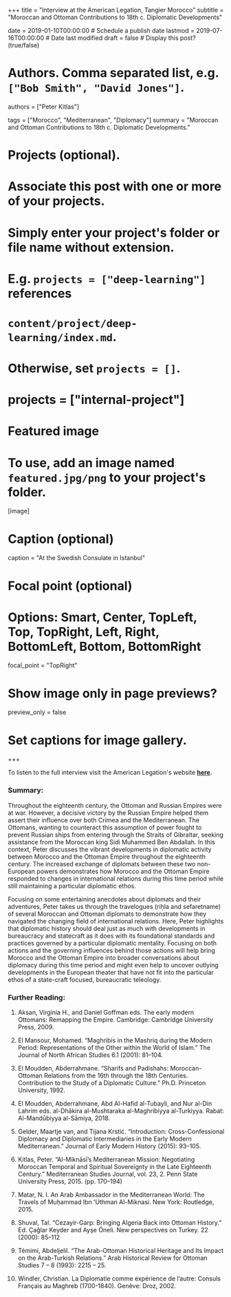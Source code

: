 +++
title = "Interview at the American Legation, Tangier Morocco"
subtitle = "Moroccan and Ottoman Contributions to 18th c. Diplomatic Developments"

date = 2019-01-10T00:00:00  # Schedule a publish date
lastmod = 2019-07-16T00:00:00  # Date last modified
draft = false  # Display this post? (true/false)

# Authors. Comma separated list, e.g. `["Bob Smith", "David Jones"]`.
authors = ["Peter Kitlas"]

tags = ["Morocco", "Mediterranean", "Diplomacy"]
summary = "Moroccan and Ottoman Contributions to 18th c. Diplomatic Developments."

# Projects (optional).
#   Associate this post with one or more of your projects.
#   Simply enter your project's folder or file name without extension.
#   E.g. `projects = ["deep-learning"]` references 
#   `content/project/deep-learning/index.md`.
#   Otherwise, set `projects = []`.
# projects = ["internal-project"]

# Featured image
# To use, add an image named `featured.jpg/png` to your project's folder. 
[image]
  # Caption (optional)
  caption = "At the Swedish Consulate in Istanbul"

  # Focal point (optional)
  # Options: Smart, Center, TopLeft, Top, TopRight, Left, Right, BottomLeft, Bottom, BottomRight
  focal_point = "TopRight"

  # Show image only in page previews?
  preview_only = false

# Set captions for image gallery.

+++

To listen to the full interview visit the American Legation's website [**here**](https://legation.ipower.com/blog/?p=1924).

### Summary:

Throughout the eighteenth century, the Ottoman and Russian Empires were at war. However, a decisive victory by the Russian Empire helped them assert their influence over both Crimea and the Mediterranean. The Ottomans, wanting to counteract this assumption of power fought to prevent Russian ships from entering through the Straits of Gibraltar, seeking assistance from the Moroccan king Sidi Muhammed Ben Abdallah. In this context, Peter discusses the vibrant developments in diplomatic activity between Morocco and the Ottoman Empire throughout the eighteenth century. The increased exchange of diplomats between these two non-European powers demonstrates how Morocco and the Ottoman Empire responded to changes in international relations during this time period while still maintaining a particular diplomatic ethos.

Focusing on some entertaining anecdotes about diplomats and their adventures, Peter takes us through the travelogues (riḥla and sefaretname) of several  Moroccan and Ottoman diplomats to demonstrate how they navigated the changing field of international relations. Here, Peter highlights that diplomatic history should deal just as much with developments in bureaucracy and statecraft as it does with its foundational standards and practices governed by a particular diplomatic mentality. Focusing on both actions and the governing influences behind those actions will help bring Morocco and the Ottoman Empire into broader conversations about diplomacy during this time period and might even help to uncover outlying developments in the European theater that have not fit into the particular ethos of a state-craft focused, bureaucratic teleology.

### Further Reading:

1) Aksan, Virginia H., and Daniel Goffman eds. The early modern Ottomans: Remapping the Empire. Cambridge: Cambridge University Press, 2009.

2) El Mansour, Mohamed. “Maghribis in the Mashriq during the Modern Period: Representations of the Other within the World of Islam.” The Journal of North African Studies 6.1 (2001): 81–104.

3) El Moudden, Abderrahmane.  “Sharifs and Padishahs: Moroccan-Ottoman Relations from the 16th through the 18th Centuries. Contribution to the Study of a Diplomatic Culture.” Ph.D. Princeton University, 1992.

4) El Moudden, Abderrahmane, Abd Al-Hafid al-Tubayli, and Nur al-Din Lahrim eds. al-Dhākira al-Mushtaraka al-Maghribiyya al-Turkiyya. Rabat: Al-Mandūbiyya al-Sāmiya, 2018.

5) Gelder, Maartje van, and Tijana Krstić. “Introduction: Cross-Confessional Diplomacy and Diplomatic Intermediaries in the Early Modern Mediterranean.” Journal of Early Modern History (2015): 93–105.

6) Kitlas, Peter. “Al-Miknāsī’s Mediterranean Mission: Negotiating Moroccan Temporal and Spiritual Sovereignty in the Late Eighteenth Century.” Mediterranean Studies Journal, vol. 23, 2. Penn State University Press, 2015. (pp. 170–194)

7) Matar, N. I. An Arab Ambassador in the Mediterranean World: The Travels of Muḥammad Ibn ʻUthman Al-Miknasi. New York: Routledge, 2015.

8) Shuval, Tal. “Cezayir-Garp: Bringing Algeria Back into Ottoman History.” Ed. Çağlar Keyder and Ayşe Öneli. New perspectives on Turkey. 22 (2000): 85–112

9) Témimi, Abdeljelil. “The Arab-Ottoman Historical Heritage and Its Impact on the Arab-Turkish Relations.” Arab Historical Review for Ottoman Studies 7 – 8 (1993): 2215 – 25.

10) Windler, Christian. La Diplomatie comme expérience de l’autre: Consuls Français au Maghreb (1700-1840). Genève: Droz, 2002.
